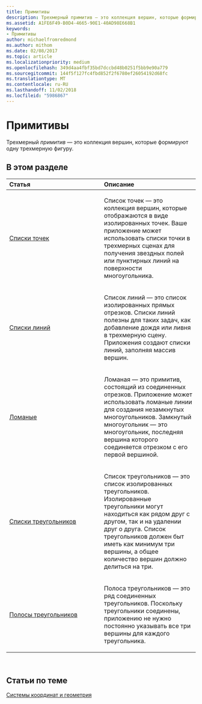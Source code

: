 ```yaml
---
title: Примитивы
description: Трехмерный примитив — это коллекция вершин, которые формируют одну трехмерную фигуру.
ms.assetid: A1FE6F49-B0D4-4665-90E1-40AD98E668B1
keywords:
- Примитивы
author: michaelfromredmond
ms.author: mithom
ms.date: 02/08/2017
ms.topic: article
ms.localizationpriority: medium
ms.openlocfilehash: 349d4aa4fbf35bd7dccbd48b0251f5bb9e90a779
ms.sourcegitcommit: 144f5f127fc4fbd852f2f6780ef26054192d68fc
ms.translationtype: MT
ms.contentlocale: ru-RU
ms.lasthandoff: 11/02/2018
ms.locfileid: "5986867"
---
```

# <a name="primitives"></a>Примитивы


Трехмерный *примитив* — это коллекция вершин, которые формируют одну трехмерную фигуру.

## <a name="span-idin-this-sectionspanin-this-section"></a><span id="in-this-section"></span>В этом разделе


<table>
<colgroup>
<col width="50%" />
<col width="50%" />
</colgroup>
<thead>
<tr class="header">
<th align="left">Статья</th>
<th align="left">Описание</th>
</tr>
</thead>
<tbody>
<tr class="odd">
<td align="left"><p><a href="point-lists.md">Списки точек</a></p></td>
<td align="left"><p>Список точек — это коллекция вершин, которые отображаются в виде изолированных точек. Ваше приложение может использовать списки точки в трехмерных сценах для получения звездных полей или пунктирных линий на поверхности многоугольника.</p></td>
</tr>
<tr class="even">
<td align="left"><p><a href="line-lists.md">Списки линий</a></p></td>
<td align="left"><p>Список линий — это список изолированных прямых отрезков. Списки линий полезны для таких задач, как добавление дождя или ливня в трехмерную сцену. Приложения создают списки линий, заполняя массив вершин.</p></td>
</tr>
<tr class="odd">
<td align="left"><p><a href="line-strips.md">Ломаные</a></p></td>
<td align="left"><p>Ломаная — это примитив, состоящий из соединенных отрезков. Приложение может использовать ломаные линии для создания незамкнутых многоугольников. Замкнутый многоугольник — это многоугольник, последняя вершина которого соединяется отрезком с его первой вершиной.</p></td>
</tr>
<tr class="even">
<td align="left"><p><a href="triangle-lists.md">Списки треугольников</a></p></td>
<td align="left"><p>Список треугольников — это список изолированных треугольников. Изолированные треугольники могут находиться как рядом друг с другом, так и на удалении друг о друга. Список треугольников должен быт иметь как минимум три вершины, а общее количество вершин должно делиться на три.</p></td>
</tr>
<tr class="odd">
<td align="left"><p><a href="triangle-strips.md">Полосы треугольников</a></p></td>
<td align="left"><p>Полоса треугольников — это ряд соединенных треугольников. Поскольку треугольники соединены, приложению не нужно постоянно указывать все три вершины для каждого треугольника.</p></td>
</tr>
</tbody>
</table>

 

## <a name="span-idrelated-topicsspanrelated-topics"></a><span id="related-topics"></span>Статьи по теме


[Системы координат и геометрия](coordinate-systems-and-geometry.md)

 

 




